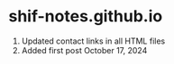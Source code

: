 # shif-notes.github.io

1) Updated contact links in all HTML files
2) Added first post October 17, 2024